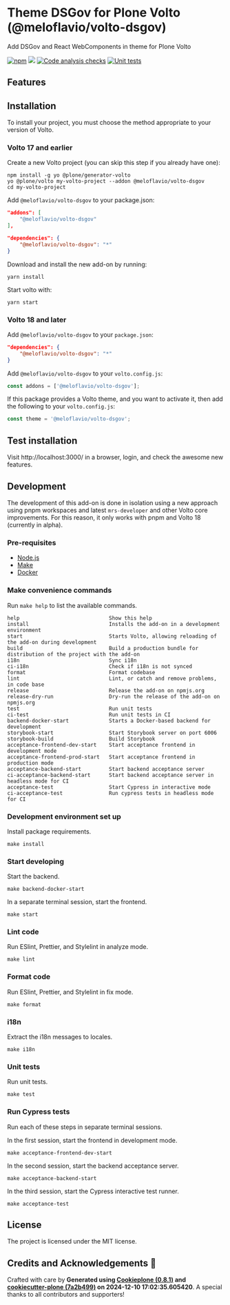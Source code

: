 # Theme DSGov for Plone Volto (@meloflavio/volto-dsgov)

Add DSGov and React WebComponents in theme for Plone Volto

[![npm](https://img.shields.io/npm/v/@meloflavio/volto-dsgov)](https://www.npmjs.com/package/@meloflavio/volto-dsgov)
[![](https://img.shields.io/badge/-Storybook-ff4785?logo=Storybook&logoColor=white&style=flat-square)](https://meloflavio.github.io/volto-dsgov/)
[![Code analysis checks](https://github.com/meloflavio/volto-dsgov/actions/workflows/code.yml/badge.svg)](https://github.com/meloflavio/volto-dsgov/actions/workflows/code.yml)
[![Unit tests](https://github.com/meloflavio/volto-dsgov/actions/workflows/unit.yml/badge.svg)](https://github.com/meloflavio/volto-dsgov/actions/workflows/unit.yml)

## Features

<!-- List your awesome features here -->

## Installation

To install your project, you must choose the method appropriate to your version of Volto.


### Volto 17 and earlier

Create a new Volto project (you can skip this step if you already have one):

```
npm install -g yo @plone/generator-volto
yo @plone/volto my-volto-project --addon @meloflavio/volto-dsgov
cd my-volto-project
```

Add `@meloflavio/volto-dsgov` to your package.json:

```JSON
"addons": [
    "@meloflavio/volto-dsgov"
],

"dependencies": {
    "@meloflavio/volto-dsgov": "*"
}
```

Download and install the new add-on by running:

```
yarn install
```

Start volto with:

```
yarn start
```

### Volto 18 and later

Add `@meloflavio/volto-dsgov` to your `package.json`:

```json
"dependencies": {
    "@meloflavio/volto-dsgov": "*"
}
```

Add `@meloflavio/volto-dsgov` to your `volto.config.js`:

```javascript
const addons = ['@meloflavio/volto-dsgov'];
```

If this package provides a Volto theme, and you want to activate it, then add the following to your `volto.config.js`:

```javascript
const theme = '@meloflavio/volto-dsgov';
```

## Test installation

Visit http://localhost:3000/ in a browser, login, and check the awesome new features.


## Development

The development of this add-on is done in isolation using a new approach using pnpm workspaces and latest `mrs-developer` and other Volto core improvements.
For this reason, it only works with pnpm and Volto 18 (currently in alpha).


### Pre-requisites

-   [Node.js](https://6.docs.plone.org/install/create-project.html#node-js)
-   [Make](https://6.docs.plone.org/install/create-project.html#make)
-   [Docker](https://6.docs.plone.org/install/create-project.html#docker)


### Make convenience commands

Run `make help` to list the available commands.

```text
help                             Show this help
install                          Installs the add-on in a development environment
start                            Starts Volto, allowing reloading of the add-on during development
build                            Build a production bundle for distribution of the project with the add-on
i18n                             Sync i18n
ci-i18n                          Check if i18n is not synced
format                           Format codebase
lint                             Lint, or catch and remove problems, in code base
release                          Release the add-on on npmjs.org
release-dry-run                  Dry-run the release of the add-on on npmjs.org
test                             Run unit tests
ci-test                          Run unit tests in CI
backend-docker-start             Starts a Docker-based backend for development
storybook-start                  Start Storybook server on port 6006
storybook-build                  Build Storybook
acceptance-frontend-dev-start    Start acceptance frontend in development mode
acceptance-frontend-prod-start   Start acceptance frontend in production mode
acceptance-backend-start         Start backend acceptance server
ci-acceptance-backend-start      Start backend acceptance server in headless mode for CI
acceptance-test                  Start Cypress in interactive mode
ci-acceptance-test               Run cypress tests in headless mode for CI
```

### Development environment set up

Install package requirements.

```shell
make install
```

### Start developing

Start the backend.

```shell
make backend-docker-start
```

In a separate terminal session, start the frontend.

```shell
make start
```

### Lint code

Run ESlint, Prettier, and Stylelint in analyze mode.

```shell
make lint
```

### Format code

Run ESlint, Prettier, and Stylelint in fix mode.

```shell
make format
```

### i18n

Extract the i18n messages to locales.

```shell
make i18n
```

### Unit tests

Run unit tests.

```shell
make test
```

### Run Cypress tests

Run each of these steps in separate terminal sessions.

In the first session, start the frontend in development mode.

```shell
make acceptance-frontend-dev-start
```

In the second session, start the backend acceptance server.

```shell
make acceptance-backend-start
```

In the third session, start the Cypress interactive test runner.

```shell
make acceptance-test
```

## License

The project is licensed under the MIT license.

## Credits and Acknowledgements 🙏

Crafted with care by **Generated using [Cookieplone (0.8.1)](https://github.com/plone/cookieplone) and [cookiecutter-plone (7a2b499)](https://github.com/plone/cookiecutter-plone/commit/7a2b4991b472634827b1866aa5b1bf695647b7a3) on 2024-12-10 17:02:35.605420**. A special thanks to all contributors and supporters!
